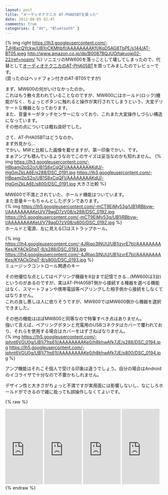 ```yaml
---
layout: post
title: "オーディオテクニカ AT-PHA05BTを買った"
date: 2012-08-05 02:47
comments: true
categories: [ "AV", "Bluetooth" ]
---
```

{% img right https://lh3.googleusercontent.com/-TJH6xcQYckw/UB1nCKMhbfI/AAAAAAAAKfI/KqD5AG8TbPE/s144/AT-BT05.jpeg http://www.amazon.co.jp/dp/B0087BQJUO/takuojp02-22/ref=nosim/ %}
ソニエリのMW600を落っことして壊してしまったので、代替として[オーディオテクニカのAT-PHA05BT](http://www.audio-technica.co.jp/atj/show_model.php?modelId=1536)を買ってみましたのでレビューです。  
(買ったのはヘッドフォン付きのAT-BT05ですが)  

<!-- more -->
まず、MW600の何がいけなかったのか。  
これはもう散々言われていることなのですが、MW600にはホールド(ロック)機能がなく、ちょっとボタンに触れると操作が実行されてしまうという、大変デリケートな機器となっております。  
また、音量キーがタッチセンサーになっており、これまた大変操作しづらい構造になっています。  
その他の点については概ね良好でした。  

さて、AT-PHA05BTはどうなのか。  
まず外見から…  
でかい。MWと比較した画像を載せますが、第一印象でかい、です。  
まぁアンプも積んでいるようなのでこのサイズは妥当なのかも知れません。 
{% img https://lh3.googleusercontent.com/-HBpamj2pS2o/UB1S8xCqQFI/AAAAAAAAKdU/-HgGmZkLA6E/s288/DSC_0191.jpg https://lh3.googleusercontent.com/-HBpamj2pS2o/UB1S8xCqQFI/AAAAAAAAKdU/-HgGmZkLA6E/s800/DSC_0191.jpg 大きさ比較 %}  

MW600で不満とされていた、ホールド機能はついています。  
また音量キーもちゃんとしたボタンであります。  
{% img https://lh5.googleusercontent.com/-mCT9EjMy53g/UB1jRBbvw-I/AAAAAAAAKeU/V79agD7zV08/s288/DSC_0192.jpg https://lh5.googleusercontent.com/-mCT9EjMy53g/UB1jRBbvw-I/AAAAAAAAKeU/V79agD7zV08/s800/DSC_0192.jpg %}  
ホールドと電源、左に見える□はストラップホール。  

{% img https://lh4.googleusercontent.com/-4JRjqo3INUU/UB1jzvrE7bI/AAAAAAAAKes/KYACkGhpT-8/s288/DSC_0193.jpg https://lh4.googleusercontent.com/-4JRjqo3INUU/UB1jzvrE7bI/AAAAAAAAKes/KYACkGhpT-8/s800/DSC_0193.jpg %}  
ミュージックコントロール関連のキー  

その他優位な点としてはペアリング機器を8台まで記憶できる…(MW600は3台)というのがあるのですが、実はAT-PHA05BT側から接続する機器を選べる機能はなく、スマートフォンや携帯電話等ペアリングした相手側から接続をしなくてはなりません。  
これの良し悪しは人に依りそうですが、MW600ではMW600側から機器を選択できました。  

その他の機能はほぼMW600と同等なので特筆すべき点はありません。  
強いて言えば、ペアリングボタンと充電用のUSBコネクタはカバーで覆われており、それらを使用する場合はカバーをはずさねばなりません。  
{% img https://lh5.googleusercontent.com/-jphnt6VGU0g/UB1j71ts61I/AAAAAAAAKe0/h8khwAfk7JE/s288/DSC_0194.jpg https://lh5.googleusercontent.com/-jphnt6VGU0g/UB1j71ts61I/AAAAAAAAKe0/h8khwAfk7JE/s800/DSC_0194.jpg %}  

アンプ機能はそれこそ個人で受ける印象は違うでしょう。自分の場合はAndroidのイコライザで十分なので不要かもしれません。  

デザイン性と大きさがちょっと不満ですが実用面には影響しないし、なにしろホールドができるので雑に扱っても誤操作しなくてよいです。  

{% raw %}
<iframe src="http://rcm-jp.amazon.co.jp/e/cm?lt1=_blank&bc1=000000&IS2=1&bg1=FFFFFF&fc1=000000&lc1=0000FF&t=takuojp02-22&o=9&p=8&l=as4&m=amazon&f=ifr&ref=ss_til&asins=B0065V9TXC" style="width:120px;height:240px;" scrolling="no" marginwidth="0" marginheight="0" frameborder="0"></iframe>
<iframe src="http://rcm-jp.amazon.co.jp/e/cm?lt1=_blank&bc1=000000&IS2=1&bg1=FFFFFF&fc1=000000&lc1=0000FF&t=takuojp02-22&o=9&p=8&l=as4&m=amazon&f=ifr&ref=ss_til&asins=B0087BQCHE" style="width:120px;height:240px;" scrolling="no" marginwidth="0" marginheight="0" frameborder="0"></iframe>
<iframe src="http://rcm-jp.amazon.co.jp/e/cm?lt1=_blank&bc1=000000&IS2=1&bg1=FFFFFF&fc1=000000&lc1=0000FF&t=takuojp02-22&o=9&p=8&l=as4&m=amazon&f=ifr&ref=ss_til&asins=B0087BQJUO" style="width:120px;height:240px;" scrolling="no" marginwidth="0" marginheight="0" frameborder="0"></iframe>
<iframe src="http://rcm-jp.amazon.co.jp/e/cm?lt1=_blank&bc1=000000&IS2=1&bg1=FFFFFF&fc1=000000&lc1=0000FF&t=takuojp02-22&o=9&p=8&l=as4&m=amazon&f=ifr&ref=ss_til&asins=B003N111Y2" style="width:120px;height:240px;" scrolling="no" marginwidth="0" marginheight="0" frameborder="0"></iframe>
{% endraw %}
